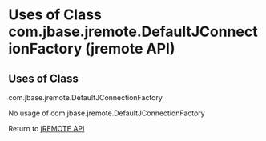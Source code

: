 # Uses of Class com.jbase.jremote.DefaultJConnectionFactory (jremote API)

<PageHeader />

## Uses of Class
com.jbase.jremote.DefaultJConnectionFactory

No usage of com.jbase.jremote.DefaultJConnectionFactory

Return to [jREMOTE API](com_jbase_jremote_package-summary)

  
<PageFooter />
